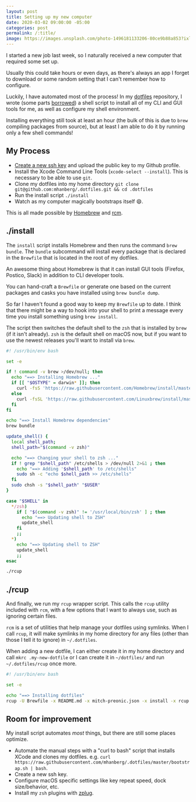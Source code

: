 ```yaml
---
layout: post
title: Setting up my new computer
date: 2020-03-02 09:00:00 -05:00
categories: post
permalink: /:title/
image: https://images.unsplash.com/photo-1496181133206-80ce9b88a853?ixlib=rb-1.2.1&ixid=eyJhcHBfaWQiOjEyMDd9&auto=format&fit=crop&w=2551&q=80
---
```


I started a new job last week, so I naturally received a new computer that required some set up.

Usually this could take hours or even days, as there's always an app I forget to download or some random setting that I can't remember how to configure.

Luckily, I have automated most of the process! In my [dotfiles](https://github.com/mhanberg/.dotfiles) repository, I wrote (some parts [borrowed](https://github.com/thoughtbot/laptop)) a shell script to install all of my CLI and GUI tools for me, as well as configure my shell environment.

Installing everything still took at least an hour (the bulk of this is due to `brew` compiling packages from source), but at least I am able to do it by running only a few shell commands!

## My Process

- [Create a new ssh key](https://help.github.com/en/github/authenticating-to-github/generating-a-new-ssh-key-and-adding-it-to-the-ssh-agent) and upload the public key to my Github profile.
- Install the Xcode Command Line Tools (`xcode-select --install`). This is necessary to be able to use `git`. 
- Clone my dotfiles into my home directory `git clone git@github.com:mhanberg/.dotfiles.git && cd .dotfiles`
- Run the install script `./install`
- Watch as my computer magically bootstraps itself 😄.

This is all made possible by [Homebrew](https://brew.sh) and [rcm](https://github.com/thoughtbot/rcm).

## ./install

The `install` script installs Homebrew and then runs the command `brew bundle`. The `bundle` subcommand will install every package that is declared in the `Brewfile` that is located in the root of my dotfiles.

An awesome thing about Homebrew is that it can install GUI tools (Firefox, Postico, Slack) in addition to CLI developer tools.

You can hand-craft a `Brewfile` or generate one based on the current packages and casks you have installed using `brew bundle dump`. 

So far I haven't found a good way to keep my `Brewfile` up to date. I think that there might be a way to hook into your shell to print a message every time you install something using `brew install`.

The script then switches the default shell to the `zsh` that is installed by `brew` (if it isn't already). `zsh` is the default shell on macOS now, but if you want to use the newest releases you'll want to install via `brew`.

```bash
#! /usr/bin/env bash

set -e

if ! command -v brew >/dev/null; then
  echo "==> Installing Homebrew ..."
  if [[ "$OSTYPE" = darwin* ]]; then
    curl -fsS 'https://raw.githubusercontent.com/Homebrew/install/master/install' | ruby
  else
    curl -fsSL 'https://raw.githubusercontent.com/Linuxbrew/install/master/install.sh' | sh -c
  fi
fi

echo "==> Install Homebrew dependencies"
brew bundle

update_shell() {
  local shell_path;
  shell_path="$(command -v zsh)"

  echo "==> Changing your shell to zsh ..."
  if ! grep "$shell_path" /etc/shells > /dev/null 2>&1 ; then
    echo "==> Adding '$shell_path' to /etc/shells"
    sudo sh -c "echo $shell_path >> /etc/shells"
  fi
  sudo chsh -s "$shell_path" "$USER"
}

case "$SHELL" in
  */zsh)
    if [ "$(command -v zsh)" != '/usr/local/bin/zsh' ] ; then
      echo "==> Updating shell to ZSH"
      update_shell
    fi
    ;;
  *)
    echo "==> Updating shell to ZSH"
    update_shell
    ;;
esac

./rcup
```

## ./rcup

And finally, we run my `rcup` wrapper script. This calls the `rcup` utility included with `rcm`, with a few options that I want to always use, such as ignoring certain files.

`rcm` is a set of utilities that help manage your dotfiles using symlinks. When I call `rcup`, it will make symlinks in my home directory for any files (other than those I tell it to ignore) in `~/.dotfiles`.

When adding a new dotfile, I can either create it in my home directory and call `mkrc .my-new-dotfile` or I can create it in `~/dotfiles/` and run `~/.dotfiles/rcup` once more.

```bash
#! /usr/bin/env bash

set -e

echo "==> Installing dotfiles"
rcup -U Brewfile -x README.md -x mitch-preonic.json -x install -x rcup -v
```

## Room for improvement

My install script automates _most_ things, but there are still some places optimize.

- Automate the manual steps with a "curl to bash" script that installs XCode and clones my dotfiles. e.g. `curl https://raw.githubusercontent.com/mhanberg/.dotfiles/master/bootstrap.sh | bash`.
- Create a new ssh key.
- Configure macOS specific settings like key repeat speed, dock size/behavior, etc.
- Install my `zsh` plugins with [zplug](https://github.com/zplug/zplug).
